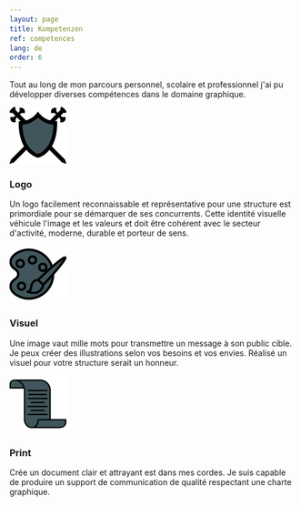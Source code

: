 ```yaml
---
layout: page
title: Kompetenzen
ref: competences
lang: de
order: 6
---
```

<div class="wrapper">
    
<!-- Intro -->

<p class="Justify">Tout au long de mon parcours personnel, scolaire et professionnel j'ai pu développer diverses compétences dans le domaine graphique.</p>

<!-- Logo -->

<div class="conteneur_comp">
    
<img src="img/Competences_logo.png"/>
<h3>Logo</h3>

</div>

<p class="Justify">Un logo facilement reconnaissable et représentative pour une structure est primordiale pour se démarquer de ses concurrents. Cette identité visuelle véhicule l'image et les valeurs et doit être cohérent avec le secteur d'activité, moderne, durable et porteur de sens.</p>



<!-- Visuel -->

<div class="conteneur_comp">
    
<img src="img/Competences_visuel.png"/>
<h3>Visuel</h3>

</div>

<p class="Justify">Une image vaut mille mots pour transmettre un message à son public cible. Je peux créer des illustrations selon vos besoins et vos envies. Réalisé un visuel pour votre structure serait un honneur.</p>


<!-- Print -->

<div class="conteneur_comp">
    
<img src="img/Competences_print.png"/>
<h3>Print</h3>

</div>

<p class="Justify">Crée un document clair et attrayant est dans mes cordes. Je suis capable de produire un support de communication de qualité respectant une charte graphique.</p>


   
   
   
   
</div>
